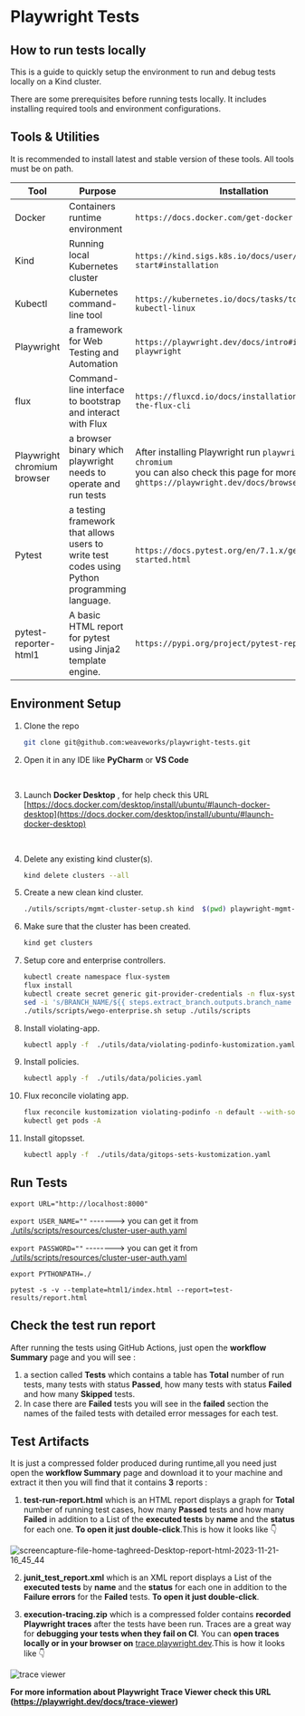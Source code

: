 # Playwright Tests

## How to run tests locally

This is a guide to quickly setup the environment to run and debug tests locally on a Kind cluster.

There are some prerequisites before running tests locally. It includes installing required tools and environment configurations.

## Tools  & Utilities

It is recommended to install latest and stable version of these tools. All tools must be on path.

| Tool                        | Purpose                                                                                      | Installation                                                                                                                                               |
|-----------------------------|----------------------------------------------------------------------------------------------|------------------------------------------------------------------------------------------------------------------------------------------------------------|
| Docker                      | Containers runtime environment                                                               | `https://docs.docker.com/get-docker`                                                                                                                       |
| Kind                        | Running local Kubernetes cluster                                                             | `https://kind.sigs.k8s.io/docs/user/quick-start#installation`                                                                                              |
| Kubectl                     | Kubernetes command-line tool                                                                 | `https://kubernetes.io/docs/tasks/tools/install-kubectl-linux`                                                                                             |
| Playwright                  | a framework for Web Testing and Automation                                                   | `https://playwright.dev/docs/intro#installing-playwright`                                                                                                  |
| flux                        | Command-line interface to bootstrap and interact with Flux                                   | `https://fluxcd.io/docs/installation/#install-the-flux-cli`                                                                                                |
| Playwright chromium browser | a browser binary which playwright needs to operate and run tests                             | After installing Playwright run `playwright install chromium`<br> you can also check this page for more info. <br> `ghttps://playwright.dev/docs/browsers` |
| Pytest                      | a testing framework that allows users to write test codes using Python programming language. | `https://docs.pytest.org/en/7.1.x/getting-started.html`                                                                                                    |
| pytest-reporter-html1       | A basic HTML report for pytest using Jinja2 template engine.                                 | `https://pypi.org/project/pytest-reporter-html1/`                                                                                                          |

## Environment Setup
1. Clone the repo<br/>
    ```bash
    git clone git@github.com:weaveworks/playwright-tests.git
    ```
   
2. Open it in any IDE like **PyCharm** or **VS Code**<p>&nbsp;</p>

3. Launch **Docker Desktop** , for help check this URL [https://docs.docker.com/desktop/install/ubuntu/#launch-docker-desktop](https://docs.docker.com/desktop/install/ubuntu/#launch-docker-desktop) <p>&nbsp;</p>

4. Delete any existing kind cluster(s).
    ```bash
    kind delete clusters --all
    ```
   
5. Create a new clean kind cluster.
    ```bash
    ./utils/scripts/mgmt-cluster-setup.sh kind  $(pwd) playwright-mgmt-kind
    ```
   
6. Make sure that the cluster has been created.
    ```bash
    kind get clusters
    ```
   
7. Setup core and enterprise controllers.
    ```bash
    kubectl create namespace flux-system
    flux install
    kubectl create secret generic git-provider-credentials -n flux-system --from-literal=username="$GITHUB_USER" --from-literal=password="$GITHUB_TOKEN"
    sed -i 's/BRANCH_NAME/${{ steps.extract_branch.outputs.branch_name }}/' ./utils/scripts/resources/flux-system-gitrepo.yaml
    ./utils/scripts/wego-enterprise.sh setup ./utils/scripts
    ```
   
8. Install violating-app.
    ```bash
    kubectl apply -f  ./utils/data/violating-podinfo-kustomization.yaml
    ```
   
9. Install policies.
    ```bash
    kubectl apply -f  ./utils/data/policies.yaml
    ```

10. Flux reconcile violating app.
    ```bash
    flux reconcile kustomization violating-podinfo -n default --with-source || true
    kubectl get pods -A
    ```
    
11. Install gitopsset.
    ```bash
    kubectl apply -f  ./utils/data/gitops-sets-kustomization.yaml
    ```
   
## Run Tests

`export URL="http://localhost:8000"`

`export USER_NAME=""`  -------> you can get it from [./utils/scripts/resources/cluster-user-auth.yaml](./utils/scripts/resources/cluster-user-auth.yaml)

`export PASSWORD=""`  --------> you can get it from [./utils/scripts/resources/cluster-user-auth.yaml](./utils/scripts/resources/cluster-user-auth.yaml)

`export PYTHONPATH=./`

`pytest -s -v --template=html1/index.html --report=test-results/report.html`

## Check the test run report
After running the tests using GitHub Actions, just open the **workflow Summary** page and you will see :
1. a section called **Tests** which contains a table has **Total** number of run tests, many tests with status **Passed**, how many tests with status **Failed** and how many **Skipped** tests.
2. In case there are **Failed** tests you will see in the **failed** section the names of the failed tests with detailed error messages for each test.

## Test Artifacts 
It is just a compressed folder produced during runtime,all you need just open the **workflow Summary** page and download it to your machine and extract it then you will find that it contains **3** reports :
1. **test-run-report.html** which is an HTML report displays a graph for **Total** number of running test cases, how many **Passed** tests and how many **Failed** in addition to a List of the **executed tests** by **name** and the **status** for each one. **To open it just double-click**.This is how it looks like :point_down:

![screencapture-file-home-taghreed-Desktop-report-html-2023-11-21-16_45_44](https://github.com/weaveworks/playwright-tests/assets/44777049/7d882812-c7c3-4390-9df9-a6ea74943a37)

2. **junit_test_report.xml** which is an XML report displays a List of the **executed tests** by **name** and the **status** for each one in addition to the **Failure errors** for the **Failed** tests. **To open it just double-click**.

3. **execution-tracing.zip** which is a compressed folder contains **recorded Playwright traces** after the tests have been run. Traces are a great way for **debugging your tests when they fail on CI**. You can **open traces locally or in your browser on** [trace.playwright.dev](https://trace.playwright.dev/).This is how it looks like :point_down:

![trace viewer](https://github.com/weaveworks/playwright-tests/assets/44777049/dd374fc9-f7d8-4ea1-b1c7-0360822010b6)

**For more information about Playwright Trace Viewer check this URL (https://playwright.dev/docs/trace-viewer)**
 
